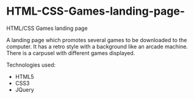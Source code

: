 # HTML-CSS-Games-landing-page-
HTML/CSS Games landing page

<p>A landing page which promotes several games to be downloaded to the computer. 
It has a retro style with a background like an arcade machine. There is a carpusel with different games displayed.</p>

<p>Technologies used:</p>
<ul>
<li>HTML5</li>
<li>CSS3</li>
<li>JQuery</li>
</ul>
